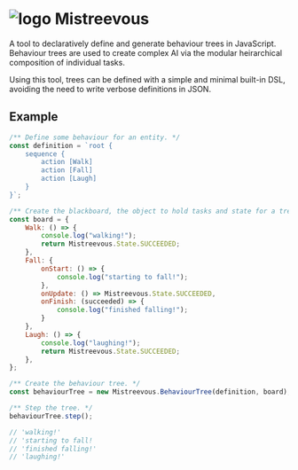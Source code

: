 # ![logo](https://github.com/nikkorn/mistreevous/raw/master/icons/icon-small.png) Mistreevous 

A tool to declaratively define and generate behaviour trees in JavaScript. Behaviour trees are used to create complex AI via the modular heirarchical composition of individual tasks.

Using this tool, trees can be defined with a simple and minimal built-in DSL, avoiding the need to write verbose definitions in JSON.

## Example
```js
/** Define some behaviour for an entity. */
const definition = `root {
    sequence {
        action [Walk]
        action [Fall]
        action [Laugh]
    }
}`;

/** Create the blackboard, the object to hold tasks and state for a tree instance. */
const board = {
    Walk: () => {
        console.log("walking!");
        return Mistreevous.State.SUCCEEDED;
    },
    Fall: {
        onStart: () => {
            console.log("starting to fall!");
        },
        onUpdate: () => Mistreevous.State.SUCCEEDED,
        onFinish: (succeeded) => {
            console.log("finished falling!");
        }
    },
    Laugh: () => {
        console.log("laughing!");
        return Mistreevous.State.SUCCEEDED;
    },
};

/** Create the behaviour tree. */
const behaviourTree = new Mistreevous.BehaviourTree(definition, board);

/** Step the tree. */
behaviourTree.step();

// 'walking!'
// 'starting to fall!
// 'finished falling!'
// 'laughing!'
```